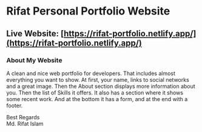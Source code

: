 # Rifat Personal Portfolio Website

## Live Website: [https://rifat-portfolio.netlify.app/](https://rifat-portfolio.netlify.app/)

### About My Website
A clean and nice web portfolio for developers. That includes almost everything you want to show. At first, your name, links to social networks and a great image. Then the About section displays more information about you. Then the list of Skills it offers. It also has a section where it shows some recent work. And at the bottom it has a form, and at the end with a footer.

Best Regards \
Md. Rifat Islam
